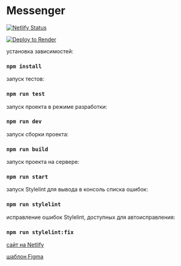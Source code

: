 # Messenger

[![Netlify Status](https://api.netlify.com/api/v1/badges/8e3cfa15-c747-4b26-a08e-e7621becdc07/deploy-status)](https://app.netlify.com/sites/rococo-pony-ffd524/deploys)

[![Deploy to Render](https://render.com/images/deploy-to-render-button.svg)](https://messenger-praktikum-yandex-j2lu.onrender.com/)

установка зависимостей:

### `npm install` 

запуск тестов:

### `npm run test` 

запуск проекта в режиме разработки:

### `npm run dev` 

запуск сборки проекта:

### `npm run build` 

запуск проекта на сервере:

### `npm run start` 

запуск Stylelint для вывода в консоль списка ошибок:

### `npm run stylelint`

исправление ошибок Stylelint, доступных для автоисправления:

### `npm run stylelint:fix`

[сайт на Netlify ](https://rococo-pony-ffd524.netlify.app/)
 
[шаблон Figma ](https://www.figma.com/file/jF5fFFzgGOxQeB4CmKWTiE/Chat_external_link?node-id=0%3A1&t=r3MYV1qHfwynltXN-0)

